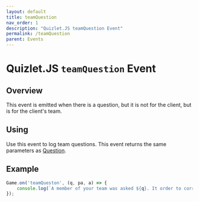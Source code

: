 ```yaml
---
layout: default
title: teamQuestion
nav_order: 1
description: "Quizlet.JS teamQuestion Event"
permalink: /teamQuestion
parent: Events
---
```


# Quizlet.JS `teamQuestion` Event

## Overview
This event is emitted when there is a question, but it is not for the client, but is for the client's team.

## Using
Use this event to log team questions. This event returns the same parameters as [Question](/Question).

## Example
```js
Game.on('teamQueston', (q, pa, a) => {
    console.log(`A member of your team was asked ${q}. It order to correctly answer this question, they must answer ${a}s`);
});
```